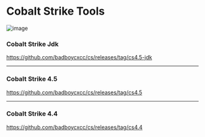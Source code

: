 # Cobalt Strike Tools

![image](https://user-images.githubusercontent.com/72059221/184759775-ad3d883f-bb14-4023-8bf4-3c0fdd05e538.png)


### Cobalt Strike Jdk
https://github.com/badboycxcc/cs/releases/tag/cs4.5-jdk

--- 
### Cobalt Strike 4.5 
https://github.com/badboycxcc/cs/releases/tag/cs4.5

--- 
### Cobalt Strike 4.4 
https://github.com/badboycxcc/cs/releases/tag/cs4.4
